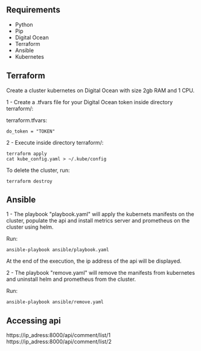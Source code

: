 ## Requirements
- Python
- Pip
- Digital Ocean
- Terraform
- Ansible
- Kubernetes

## Terraform

Create a cluster kubernetes on Digital Ocean with size 2gb RAM and 1 CPU.

1 - Create a .tfvars file for your Digital Ocean token inside directory terraform/:

terraform.tfvars:
```
do_token = "TOKEN"
```
2 - Execute inside directory terraform/:

```
terraform apply
cat kube_config.yaml > ~/.kube/config
```

To delete the cluster, run:
```
terraform destroy
```

## Ansible

1 - The playbook "playbook.yaml" will apply the kubernets manifests on the cluster, populate the api and install metrics server and prometheus on the cluster using helm.

Run:
```
ansible-playbook ansible/playbook.yaml
```

At the end of the execution, the ip address of the api will be displayed.

2 - The playbook "remove.yaml" will remove the manifests from kubernetes and uninstall helm and prometheus from the cluster.

Run:
```
ansible-playbook ansible/remove.yaml
```

## Accessing api
https://ip_adress:8000/api/comment/list/1
https://ip_adress:8000/api/comment/list/2